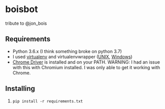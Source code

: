 ﻿# boisbot
tribute to @jon_bois

## Requirements

 - Python 3.6.x (I think something broke on python 3.7)
 - I used [virtualenv](https://virtualenv.pypa.io/en/stable/) and virtualenvwrapper ([UNIX](https://virtualenvwrapper.readthedocs.io/en/latest/), [Windows](https://pypi.org/project/virtualenvwrapper-win/))
 - [Chrome Driver](https://sites.google.com/a/chromium.org/chromedriver/downloads) is installed and on your PATH. WARNING: I had an issue with this with Chromium installed. I was only able to get it working with Chrome.

## Installing

 1. `pip install -r requirements.txt`
